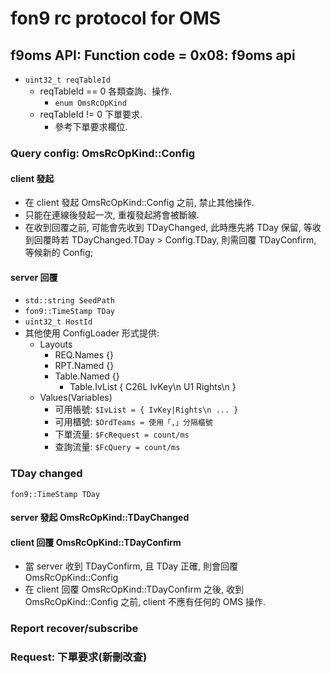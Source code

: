 ﻿fon9 rc protocol for OMS
========================

## f9oms API: Function code = 0x08: f9oms api
* `uint32_t reqTableId`
  * reqTableId == 0 各類查詢、操作.
    * `enum OmsRcOpKind`
  * reqTableId != 0 下單要求.
    * 參考下單要求欄位.

### Query config: OmsRcOpKind::Config
#### client 發起
* 在 client 發起 OmsRcOpKind::Config 之前, 禁止其他操作.
* 只能在連線後發起一次, 重複發起將會被斷線.
* 在收到回覆之前, 可能會先收到 TDayChanged, 此時應先將 TDay 保留,
  等收到回覆時若 TDayChanged.TDay > Config.TDay, 則需回覆 TDayConfirm, 等候新的 Config;

#### server 回覆
* `std::string SeedPath`
* `fon9::TimeStamp TDay`
* `uint32_t HostId`
* 其他使用 ConfigLoader 形式提供:
  * Layouts
    * REQ.Names {}
    * RPT.Named {}
    * Table.Named {}
      * Table.IvList { C26L IvKey\n U1 Rights\n }
  * Values(Variables)
    * 可用帳號: `$IvList = { IvKey|Rights\n ... }`
    * 可用櫃號: `$OrdTeams = 使用「,」分隔櫃號`
    * 下單流量: `$FcRequest = count/ms`
    * 查詢流量: `$FcQuery = count/ms`

### TDay changed
`fon9::TimeStamp TDay`
#### server 發起 OmsRcOpKind::TDayChanged
#### client 回覆 OmsRcOpKind::TDayConfirm
* 當 server 收到 TDayConfirm, 且 TDay 正確, 則會回覆 OmsRcOpKind::Config
* 在 client 回覆 OmsRcOpKind::TDayConfirm 之後, 收到 OmsRcOpKind::Config 之前,
  client 不應有任何的 OMS 操作.

### Report recover/subscribe
### Request: 下單要求(新刪改查)
